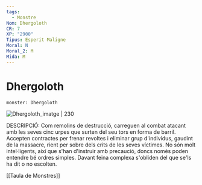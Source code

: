 ```yaml
---
tags:
  - Monstre
Nom: Dhergoloth
CR: 7
XP: "2900"
Tipus: Esperit Maligne
Moral: N
Moral_2: M
Mida: M
---
```

# Dhergoloth

```statblock
monster: Dhergoloth
```

![Dhergoloth_imatge | 230](https://static.wikia.nocookie.net/forgottenrealms/images/e/ee/Dhergoloth-5.png/revision/latest?cb&#x3D;20190914145715)

DESCRIPCIÓ: 
Com remolins de destrucció, carreguen al combat atacant amb les seves cinc urpes que surten del seu tors en forma de barril. Accepten contractes per frenar revoltes i eliminar grup d'individus, gaudint de la massacre, rient per sobre dels crits de les seves víctimes.  No són molt intel·ligents, així que s'han d'instruir amb precaució, doncs només poden entendre bé ordres simples. Davant feina complexa s'obliden  del que se'ls ha dit o no escolten.

[[Taula de Monstres]]